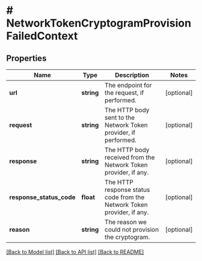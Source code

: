 # # NetworkTokenCryptogramProvisionFailedContext

## Properties

Name | Type | Description | Notes
------------ | ------------- | ------------- | -------------
**url** | **string** | The endpoint for the request, if performed. | [optional]
**request** | **string** | The HTTP body sent to the Network Token provider, if performed. | [optional]
**response** | **string** | The HTTP body received from the Network Token provider, if any. | [optional]
**response_status_code** | **float** | The HTTP response status code from the Network Token provider, if any. | [optional]
**reason** | **string** | The reason we could not provision the cryptogram. | [optional]

[[Back to Model list]](../../README.md#models) [[Back to API list]](../../README.md#endpoints) [[Back to README]](../../README.md)
